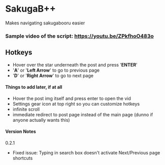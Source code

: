 # SakugaB++
Makes navigating sakugabooru easier

### Sample video of the script: https://youtu.be/ZPkfhoO483o

## Hotkeys

* Hover over the star underneath the post and press '**ENTER**'
* '**A**' or '**Left Arrow**' to go to previous page
* '**D**' or '**Right Arrow**' to go to next page

#### Things to add later, if at all
* Hover the post img itself and press enter to open the vid
* Settings gear icon at top right so you can customize hotkeys
* infinite scroll
* immediate redirect to post page instead of the main page (dunno if anyone actually wants this)
#### Version Notes
0.2.1
* Fixed issue: Typing in search box doesn't activate Next/Previous page shortcuts

